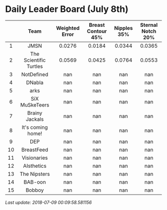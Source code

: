 # Daily Leader Board (July 8th)

|| Team | Weighted Error | Breast Contour 45% | Nipples 35% | Sternal Notch 20% |
| :---: | :---: | :---: | :---: | :---: | :---: |
| 1 | JMSN | 0.0276 | 0.0184 | 0.0344 | 0.0365 |
| 2 | The Scientific Turtles | 0.0569 | 0.0425 | 0.0764 | 0.0553 |
| 3 | NotDefined | nan | nan | nan | nan |
| 4 | DNabla | nan | nan | nan | nan |
| 5 | arks | nan | nan | nan | nan |
| 6 | SiX MuSkeTeers | nan | nan | nan | nan |
| 7 | Brainy Jackals | nan | nan | nan | nan |
| 8 | It's coming home! | nan | nan | nan | nan |
| 9 | DEP | nan | nan | nan | nan |
| 10 | BreastFeed | nan | nan | nan | nan |
| 11 | Visionaries | nan | nan | nan | nan |
| 12 | AIsthetics | nan | nan | nan | nan |
| 13 | The Nipsters | nan | nan | nan | nan |
| 14 | BAB-oon | nan | nan | nan | nan |
| 15 | Bobboy | nan | nan | nan | nan |

*Last update: 2018-07-09 00:09:58.581156*